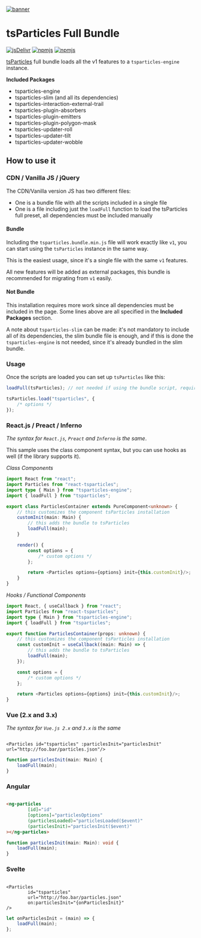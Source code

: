 [![banner](https://particles.js.org/images/banner2.png)](https://particles.js.org)

# tsParticles Full Bundle

[![jsDelivr](https://data.jsdelivr.com/v1/package/npm/tsparticles/badge)](https://www.jsdelivr.com/package/npm/tsparticles) [![npmjs](https://badge.fury.io/js/tsparticles.svg)](https://www.npmjs.com/package/tsparticles) [![npmjs](https://img.shields.io/npm/dt/tsparticles)](https://www.npmjs.com/package/tsparticles)

[tsParticles](https://github.com/matteobruni/tsparticles) full bundle loads all the v1 features to
a `tsparticles-engine` instance.

**Included Packages**

- tsparticles-engine
- tsparticles-slim (and all its dependencies)
- tsparticles-interaction-external-trail
- tsparticles-plugin-absorbers
- tsparticles-plugin-emitters
- tsparticles-plugin-polygon-mask
- tsparticles-updater-roll
- tsparticles-updater-tilt
- tsparticles-updater-wobble

## How to use it

### CDN / Vanilla JS / jQuery

The CDN/Vanilla version JS has two different files:

- One is a bundle file with all the scripts included in a single file
- One is a file including just the `loadFull` function to load the tsParticles full preset, all dependencies must be
  included manually

#### Bundle

Including the `tsparticles.bundle.min.js` file will work exactly like `v1`, you can start using the `tsParticles`
instance in the same way.

This is the easiest usage, since it's a single file with the same `v1` features.

All new features will be added as external packages, this bundle is recommended for migrating from `v1` easily.

#### Not Bundle

This installation requires more work since all dependencies must be included in the page. Some lines above are all
specified in the **Included Packages** section.

A note about `tsparticles-slim` can be made: it's not mandatory to include all of its dependencies, the slim bundle file
is enough, and if this is done the `tsparticles-engine` is not needed, since it's already bundled in the slim bundle.

### Usage

Once the scripts are loaded you can set up `tsParticles` like this:

```javascript
loadFull(tsParticles); // not needed if using the bundle script, required for any other installation

tsParticles.load("tsparticles", {
    /* options */
});
```

### React.js / Preact / Inferno

_The syntax for `React.js`, `Preact` and `Inferno` is the same_.

This sample uses the class component syntax, but you can use hooks as well (if the library supports it).

*Class Components*

```typescript jsx
import React from "react";
import Particles from "react-tsparticles";
import type { Main } from "tsparticles-engine";
import { loadFull } from "tsparticles";

export class ParticlesContainer extends PureComponent<unknown> {
    // this customizes the component tsParticles installation
    customInit(main: Main) {
        // this adds the bundle to tsParticles
        loadFull(main);
    }

    render() {
        const options = {
            /* custom options */
        };

        return <Particles options={options} init={this.customInit}/>;
    }
}
```

*Hooks / Functional Components*

```typescript jsx
import React, { useCallback } from "react";
import Particles from "react-tsparticles";
import type { Main } from "tsparticles-engine";
import { loadFull } from "tsparticles";

export function ParticlesContainer(props: unknown) {
    // this customizes the component tsParticles installation
    const customInit = useCallback((main: Main) => {
        // this adds the bundle to tsParticles
        loadFull(main);
    });

    const options = {
        /* custom options */
    };

    return <Particles options={options} init={this.customInit}/>;
}
```

### Vue (2.x and 3.x)

_The syntax for `Vue.js 2.x` and `3.x` is the same_

```vue

<Particles id="tsparticles" :particlesInit="particlesInit" url="http://foo.bar/particles.json"/>
```

```js
function particlesInit(main: Main) {
    loadFull(main);
}
```

### Angular

```html

<ng-particles
        [id]="id"
        [options]="particlesOptions"
        (particlesLoaded)="particlesLoaded($event)"
        (particlesInit)="particlesInit($event)"
></ng-particles>
```

```ts
function particlesInit(main: Main): void {
    loadFull(main);
}
```

### Svelte

```sveltehtml

<Particles
        id="tsparticles"
        url="http://foo.bar/particles.json"
        on:particlesInit="{onParticlesInit}"
/>
```

```js
let onParticlesInit = (main) => {
    loadFull(main);
};
```
